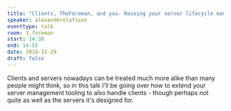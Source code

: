 ```yaml
---
title: "Clients, TheForeman, and you. Reusing your server lifecycle management for client machines"
speaker: alexanderolofsson
eventtype: talk
room: 3.foreman
start: 14:30
end: 14:55
date: 2018-12-29
draft: false
---
```


Clients and servers nowadays can be treated much more alike than many people
might think, so in this talk I'll be going over how to extend your server
management tooling to also handle clients - though perhaps not quite as well as
the servers it's designed for.

